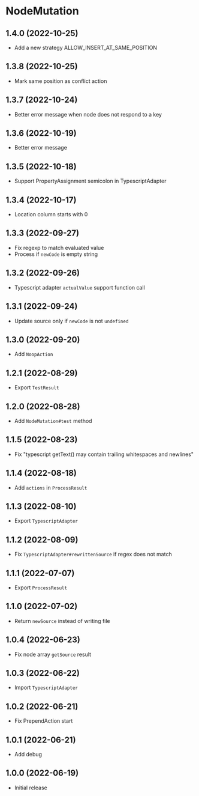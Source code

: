 # NodeMutation

## 1.4.0 (2022-10-25)

* Add a new strategy ALLOW_INSERT_AT_SAME_POSITION

## 1.3.8 (2022-10-25)

* Mark same position as conflict action

## 1.3.7 (2022-10-24)

* Better error message when node does not respond to a key

## 1.3.6 (2022-10-19)

* Better error message

## 1.3.5 (2022-10-18)

* Support PropertyAssignment semicolon in TypescriptAdapter

## 1.3.4 (2022-10-17)

* Location column starts with 0

## 1.3.3 (2022-09-27)

* Fix regexp to match evaluated value
* Process if `newCode` is empty string

## 1.3.2 (2022-09-26)

* Typescript adapter `actualValue` support function call

## 1.3.1 (2022-09-24)

* Update source only if `newCode` is not `undefined`

## 1.3.0 (2022-09-20)

* Add `NoopAction`

## 1.2.1 (2022-08-29)

* Export `TestResult`

## 1.2.0 (2022-08-28)

* Add `NodeMutation#test` method

## 1.1.5 (2022-08-23)

* Fix "typescript getText() may contain trailing whitespaces and newlines"

## 1.1.4 (2022-08-18)

* Add `actions` in `ProcessResult`

## 1.1.3 (2022-08-10)

* Export `TypescriptAdapter`

## 1.1.2 (2022-08-09)

* Fix `TypescriptAdapter#rewrittenSource` if regex does not match

## 1.1.1 (2022-07-07)

* Export `ProcessResult`

## 1.1.0 (2022-07-02)

* Return `newSource` instead of writing file

## 1.0.4 (2022-06-23)

* Fix node array `getSource` result

## 1.0.3 (2022-06-22)

* Import `TypescriptAdapter`

## 1.0.2 (2022-06-21)

* Fix PrependAction start

## 1.0.1 (2022-06-21)

* Add debug

## 1.0.0 (2022-06-19)

* Initial release
